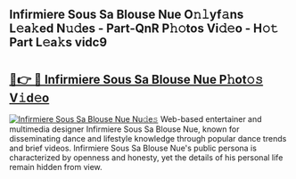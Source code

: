 ## Infirmiere Sous Sa Blouse Nue O𝚗𝚕yf𝚊ns L𝚎a𝚔ed N𝚞𝚍es - Part-QnR P𝚑𝚘tos Vi𝚍𝚎o - H𝚘𝚝 Part L𝚎a𝚔s vidc9

# <h2><a href="http://kf2mml.oniu.top/?m=Infirmiere+Sous+Sa+Blouse+Nue">🔗👉 🔴 Infirmiere Sous Sa Blouse Nue P𝚑ot𝚘𝚜 V𝚒d𝚎o</a></h2>

[![Infirmiere Sous Sa Blouse Nue Nu𝚍e𝚜](https://i.imgur.com/0qMVB7G.gif)](http://kf2mml.oniu.top/?m=Infirmiere+Sous+Sa+Blouse+Nue)
Web-based entertainer and multimedia designer Infirmiere Sous Sa Blouse Nue, known for disseminating dance and lifestyle knowledge through popular dance trends and brief videos. Infirmiere Sous Sa Blouse Nue's public persona is characterized by openness and honesty, yet the details of his personal life remain hidden from view.  
